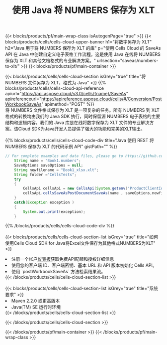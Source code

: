 ﻿---
title: 使用 Java 将 NUMBERS 保存为 XLT
description: 利用Aspose.Cells Cloud SDK for Java将NUMBERS格式文件保存为XLT格式文件。
---
{{< blocks/products/pf/main-wrap-class isAutogenPage="true" >}}
{{< blocks/products/cells/cells-cloud-upper-banner h1="将数字另存为 XLT" h2="Java 用于将 NUMBERS 保存为 XLT 的库" p="使用 Cells Cloud 的 SaveAs API 在 Java 中创建自定义电子表格工作流程。这是使用 Java 在线将 NUMBERS 保存为 XLT 和其他文档格式的专业解决方案。" urlsection="saveas/numbers-to-xlt/" >}}
{{< blocks/products/pf/main-container >}}

{{< blocks/products/cells/cells-cloud-section isGrey="true" title="将 NUMBERS 文件另存为 XLT，格式为 Java" >}}
{{% blocks/products/cells/cells-cloud-api-reference apiurl="https://api.aspose.cloud/v3.0/cells/{name}/SaveAs" apireferenceurl="https://apireference.aspose.cloud/cells/#/Conversion/PostWorkbookSaveAs" apimethod="POST" %}}
<br/>
将 NUMBERS 文件格式保存为 XLT 是一项复杂的任务。所有 NUMBERS 到 XLT 格式的转换均由我们的 Java SDK 执行，同时保留源 NUMBERS 电子表格的主要结构和逻辑内容。我们的 Java 库是在线将数字保存为 XLT 文件的专业解决方案。该Cloud SDK为Java开发人员提供了强大的功能和完美的XLT输出。
<br/>
<br/>
{{% blocks/products/cells/cells-cloud-code-div title="Java 使用 REST 将 NUMBERS 保存为 XLT 的代码示例 API" gistPath="" %}}
  
```java
// For complete examples and data files, please go to https://github.com/aspose-cells-cloud/aspose-cells-cloud-java/
    String name = "Book1.numbers";
    SaveOptions saveOptions = null;
    String newfilename = "Book1_xlsx.xlt";
    String folder ="CellsTests";
    try 
    {
        CellsApi cellsApi = new CellsApi(System.getenv("ProductClientId"), System.getenv("ProductClientSecret"));
        cellsApi.cellsSaveAsPostDocumentSaveAs(name , saveOptions,newfilename,false,false,folder,null,null,null,true);                       
    }
    catch(Exception exception )
    {
        System.out.print(exception);
    }
```
  
{{% /blocks/products/cells/cells-cloud-code-div %}}
<br/>
<br/>
{{< blocks/products/cells/cells-cloud-section-list isGrey="true" title="如何使用Cells Cloud SDK for Java将Excel文件保存为其他格式NUMBERS为XLT" >}}
<li>注册一个帐户<a href="https://dashboard.aspose.cloud/">仪表板</a>获取免费API配额和授权详细信息</li>
<li>使用您的客户端 ID、客户端密钥、基本 URL 和 API 版本初始化 Cells API。</li>
<li>使用 `postWorkbookSaveAs` 方法检索结果流。</li>
{{< /blocks/products/cells/cells-cloud-section-list >}}
<br/>
<br/>
{{< blocks/products/cells/cells-cloud-section-list isGrey="true" title="系统要求" >}}
<li>Maven 2.2.0 或更高版本</li>
<li>Java(TM) SE 运行时环境</li>
{{< /blocks/products/cells/cells-cloud-section-list >}}

{{< /blocks/products/cells/cells-cloud-section >}}

{{< /blocks/products/pf/main-container >}}
{{< /blocks/products/pf/main-wrap-class >}}
